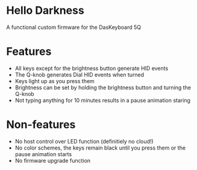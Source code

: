 # Hello Darkness
A functional custom firmware for the DasKeyboard 5Q

# Features
* All keys except for the brightness button generate HID events
* The Q-knob generates Dial HID events when turned
* Keys light up as you press them
* Brightness can be set by holding the brightness button and turning
  the Q-knob
* Not typing anything for 10 minutes results in a pause animation
  staring

# Non-features
* No host control over LED function (definitiely no cloud!)
* No color schemes, the keys remain black until you press them or the
  pause animation starts
* No firmware upgrade function

